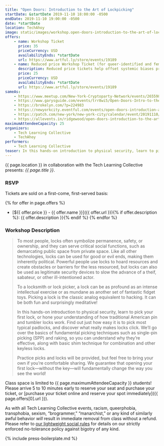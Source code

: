 ```yaml
---
title: "Open Doors: Introduction to the Art of Lockpicking"
startDate: &startDate 2019-11-10 18:00:00 -0500
endDate: 2019-11-10 19:00:00 -0500
date: *startDate
location: TechAhoy
image: static/images/workshop.open-doors-introduction-to-the-art-of-lockpicking.rectangle.png
offers:
    - name: Workshop Ticket
      price: 35
      priceCurrency: USD
      availabilityEnds: *startDate
      url: https://www.artful.ly/store/events/19189
    - name: Reduced price Workshop Ticket (for queer-identified and femme people)
      description: Reduced price tickets help offset systemic biases prevalent in society and in the cybersecurity industry especially.
      price: 25
      priceCurrency: USD
      availabilityEnds: *startDate
      url: https://www.artful.ly/store/events/19189
sameAs:
    - https://www.meetup.com/New-York-Cryptoparty-Network/events/265598580/
    - https://www.garysguide.com/events/trr8wi5/Open-Doors-Intro-to-the-Art-of-Lockpicking
    - https://brokelyn.com/?p=224983
    - https://newyorkcity.eventful.com/events/open-doors-introduction-art-lockpicking-/E0-001-131425219-5
    - https://patch.com/new-york/new-york-city/calendar/event/20191110/667759/open-doors-introduction-to-the-art-of-lockpicking
    - https://allevents.in/ridgewood/open-doors-introduction-to-the-art-of-lockpicking/80004276933503
maximumAttendeeCapacity: 25
organizers:
    - Tech Learning Collective
    - TechAhoy
performers:
    - Tech Learning Collective
teaser: In this hands-on introduction to physical security, learn to pick your first lock, or hone your understanding of how traditional American pin and tumbler locks work. Find out just how easy it is to pick most typical padlocks, and discover what really makes locks click. We&rsquo;ll go over the basics of fundamental picking techniques such as single-pin picking (SPP) and raking, so you can understand why they&rsquo;re effective, along with basic shim technique for combination and other keyless locks.
---
```


{{ page.location }} in collaboration with the Tech Learning Collective presents: *{{ page.title }}*.

### RSVP

Tickets are sold on a first-come, first-served basis:

{% for offer in page.offers %}
* [${{ offer.price }} - {{ offer.name }}]({{ offer.url }}){% if offer.description %}: {{ offer.description }}{% endif %}
{% endfor %}

### Workshop Description

> To most people, locks often symbolize permanence, safety, or ownership, and they can serve critical social functions, such as demarcating public space from private space. Like all other technologies, locks can be used for good or evil ends, making them inherently political. Powerful people use locks to hoard resources and create obstacles or barriers for the less resourced, but locks can also be used as legitimate security devices to slow the advance of a theif, sabateur, or other ill-intentioned actor.
>
> To a locksmith or lock picker, a lock can be as profound as an intense intellectual exercise or as mundane as another set of fantastic fidget toys. Picking a lock is the classic analog equivalent to hacking. It can be both fun and surprisingly meditative!
>
> In this hands-on introduction to physical security, learn to pick your first lock, or hone your understanding of how traditional American pin and tumbler locks work. Find out just how easy it is to pick most typical padlocks, and discover what really makes locks click. We’ll go over the basics of fundamental picking techniques such as single-pin picking (SPP) and raking, so you can understand why they’re effective, along with basic shim technique for combination and other keyless locks.
>
> Practice picks and locks will be provided, but feel free to bring your own if you’re comfortable sharing. We guarantee that opening your first lock—without the key—will fundamentally change the way you see the world!

Class space is limited to {{ page.maximumAttendeeCapacity }} students! Please arrive 5 to 10 minutes early to reserve your seat and purchase your ticket, or [purchase your ticket online and reserve your spot immediately]({{ page.offers[0].url }}).

As with all Tech Learning Collective events, racism, queerphobia, transphobia, sexism, &ldquo;brogrammer,&rdquo; &ldquo;manarchist,&rdquo; or any kind of similarly awful behavior *will* result in immediate removal from class without a refund. Please refer to [our lightweight social rules](https://github.com/AnarchoTechNYC/meta/wiki/Social-rules) for details on our strictly enforced no-tolerance policy against bigotry of any kind.

{% include press-boilerplate.md %}
